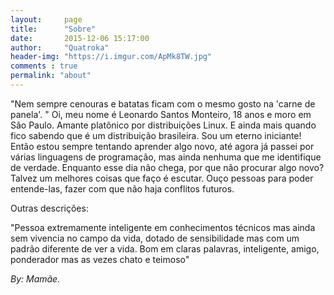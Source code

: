 ```yaml
---
layout:     page
title:      "Sobre"
date:       2015-12-06 15:17:00
author:     "Quatroka"
header-img: "https://i.imgur.com/ApMk8TW.jpg"
comments : true
permalink: "about"
---
```



"Nem sempre cenouras e batatas ficam com o mesmo gosto na 'carne de panela'. "
Oi, meu nome é Leonardo Santos Monteiro, 18 anos e moro em São Paulo.
Amante platônico por distribuições Linux. E ainda mais quando fico sabendo que é um distribuição brasileira.
Sou um eterno iniciante! Então estou sempre tentando aprender algo novo, até agora já passei por várias linguagens de programação, mas ainda nenhuma que me identifique de verdade. Enquanto esse dia não chega, por que não procurar algo novo?
Talvez um melhores coisas que faço é escutar. Ouço pessoas para poder entende-las, fazer com que não haja conflitos futuros.
    
Outras descrições:
    
"Pessoa extremamente inteligente em conhecimentos técnicos mas ainda sem vivencia no campo da vida, dotado de sensibilidade mas com um padrão diferente de ver a vida. Bom em claras palavras, inteligente, amigo, ponderador mas as vezes chato e teimoso" 

_By: Mamãe._
